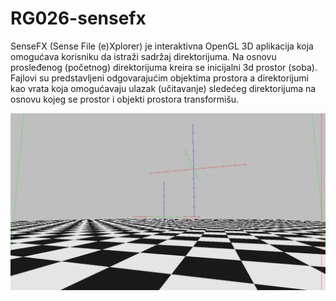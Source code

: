 # RG026-sensefx

SenseFX (Sense File (e)Xplorer) je interaktivna OpenGL 3D aplikacija koja omogućava korisniku da istraži sadržaj direktorijuma. Na osnovu prosleđenog (početnog) direktorijuma kreira se inicijalni 3d prostor (soba). Fajlovi su predstavljeni odgovarajućim objektima prostora a direktorijumi kao vrata koja omogućavaju ulazak (učitavanje) sledećeg direktorijuma na osnovu kojeg se prostor i objekti prostora transformišu.

![Alt text](img/examples/early_example.png?raw=true "Early example")
